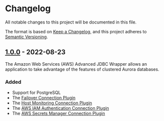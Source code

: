 # Changelog
All notable changes to this project will be documented in this file.

The format is based on [Keep a Changelog](https://keepachangelog.com/en/1.0.0/), and this project adheres to [Semantic Versioning](https://semver.org/#semantic-versioning-200).


## [1.0.0] - 2022-08-23
The Amazon Web Services (AWS) Advanced JDBC Wrapper allows an application to take advantage of the features of clustered Aurora databases.

### Added
* Support for PostgreSQL
* The [Failover Connection Plugin](./docs/using-the-jdbc-wrapper/using-plugins/UsingTheFailoverPlugin.md)
* The [Host Monitoring Connection Plugin](./docs/using-the-jdbc-wrapper/using-plugins/UsingTheHostMonitoringPlugin.md)
* The [AWS IAM Authentication Connection Plugin](./docs/using-the-jdbc-wrapper/using-plugins/UsingTheIamAuthenticationPlugin.md)
* The [AWS Secrets Manager Connection Plugin](./docs/using-the-jdbc-wrapper/using-plugins/UsingTheAwsSecretsManagerPlugin.md)

[1.0.0]: https://github.com/awslabs/aws-advanced-jdbc-wrapper/releases/tag/1.0.0